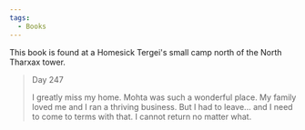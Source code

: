```yaml
---
tags:
  - Books
---
```


This book is found at a Homesick Tergei's small camp north of the North Tharxax tower.

> Day 247
>
> I greatly miss my home. Mohta was such a wonderful place. My family loved me and I ran a thriving business. But I had to leave... and I need to come to terms with that. I cannot return no matter what.


